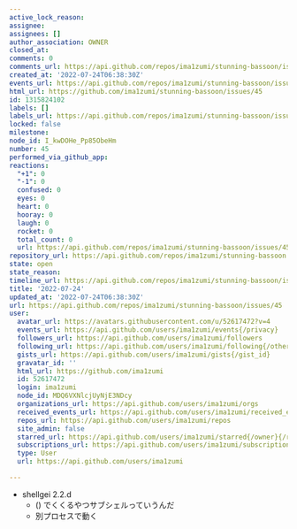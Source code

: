 ```yaml
---
active_lock_reason: 
assignee: 
assignees: []
author_association: OWNER
closed_at: 
comments: 0
comments_url: https://api.github.com/repos/ima1zumi/stunning-bassoon/issues/45/comments
created_at: '2022-07-24T06:38:30Z'
events_url: https://api.github.com/repos/ima1zumi/stunning-bassoon/issues/45/events
html_url: https://github.com/ima1zumi/stunning-bassoon/issues/45
id: 1315824102
labels: []
labels_url: https://api.github.com/repos/ima1zumi/stunning-bassoon/issues/45/labels{/name}
locked: false
milestone: 
node_id: I_kwDOHe_Pp85ObeHm
number: 45
performed_via_github_app: 
reactions:
  "+1": 0
  "-1": 0
  confused: 0
  eyes: 0
  heart: 0
  hooray: 0
  laugh: 0
  rocket: 0
  total_count: 0
  url: https://api.github.com/repos/ima1zumi/stunning-bassoon/issues/45/reactions
repository_url: https://api.github.com/repos/ima1zumi/stunning-bassoon
state: open
state_reason: 
timeline_url: https://api.github.com/repos/ima1zumi/stunning-bassoon/issues/45/timeline
title: '2022-07-24'
updated_at: '2022-07-24T06:38:30Z'
url: https://api.github.com/repos/ima1zumi/stunning-bassoon/issues/45
user:
  avatar_url: https://avatars.githubusercontent.com/u/52617472?v=4
  events_url: https://api.github.com/users/ima1zumi/events{/privacy}
  followers_url: https://api.github.com/users/ima1zumi/followers
  following_url: https://api.github.com/users/ima1zumi/following{/other_user}
  gists_url: https://api.github.com/users/ima1zumi/gists{/gist_id}
  gravatar_id: ''
  html_url: https://github.com/ima1zumi
  id: 52617472
  login: ima1zumi
  node_id: MDQ6VXNlcjUyNjE3NDcy
  organizations_url: https://api.github.com/users/ima1zumi/orgs
  received_events_url: https://api.github.com/users/ima1zumi/received_events
  repos_url: https://api.github.com/users/ima1zumi/repos
  site_admin: false
  starred_url: https://api.github.com/users/ima1zumi/starred{/owner}{/repo}
  subscriptions_url: https://api.github.com/users/ima1zumi/subscriptions
  type: User
  url: https://api.github.com/users/ima1zumi

---
```

- shellgei 2.2.d
    - () でくくるやつサブシェルっていうんだ
    - 別プロセスで動く